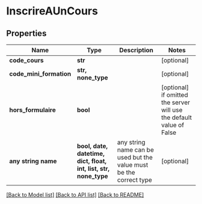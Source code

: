 # InscrireAUnCours


## Properties
Name | Type | Description | Notes
------------ | ------------- | ------------- | -------------
**code_cours** | **str** |  | [optional] 
**code_mini_formation** | **str, none_type** |  | [optional] 
**hors_formulaire** | **bool** |  | [optional]  if omitted the server will use the default value of False
**any string name** | **bool, date, datetime, dict, float, int, list, str, none_type** | any string name can be used but the value must be the correct type | [optional]

[[Back to Model list]](../README.md#documentation-for-models) [[Back to API list]](../README.md#documentation-for-api-endpoints) [[Back to README]](../README.md)


